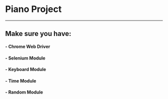 # Piano Project
---
## Make sure you have:
#### - **Chrome Web Driver**
#### - **Selenium** Module
#### - **Keyboard** Module
#### - **Time** Module
#### - **Random** Module
